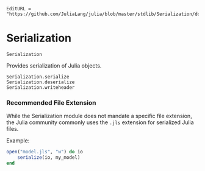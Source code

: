 ```@meta
EditURL = "https://github.com/JuliaLang/julia/blob/master/stdlib/Serialization/docs/src/index.md"
```

# Serialization

```@docs
Serialization
```

Provides serialization of Julia objects.

```@docs
Serialization.serialize
Serialization.deserialize
Serialization.writeheader
```

### Recommended File Extension

While the Serialization module does not mandate a specific file extension, the Julia community commonly uses the `.jls` extension for serialized Julia files.

Example:

```julia
open("model.jls", "w") do io
    serialize(io, my_model)
end
```

